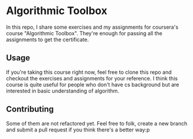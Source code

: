 # Algorithmic Toolbox

In this repo, I share some exercises and my assignments for coursera's course "Algorithmic Toolbox".
They're enough for passing all the assignments to get the certificate.

## Usage

If you're taking this course right now, feel free to clone this repo and checkout the exercises and assignments for your reference.
I think this course is quite useful for people who don't have cs background but are interested in basic understanding of algorithm. 

## Contributing

Some of them are not refactored yet.
Feel free to folk, create a new branch and submit a pull request if you think there's a better way:p
